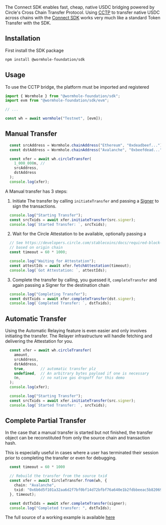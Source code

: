 The Connect SDK enables fast, cheap, native USDC bridging powered by Circle's Cross Chain Transfer Protocol. Using [CCTP](./README.md) to transfer native USDC across chains with the [Connect SDK](../../../reference/sdk-docs/README.md) works very much like a standard Token Transfer with the SDK.

## Installation 

First install the SDK package 

```sh
npm install @wormhole-foundation/sdk
```


## Usage

To use the CCTP bridge, the platform must be imported and registered 

```ts
import { Wormhole } from "@wormhole-foundation/sdk";
import evm from "@wormhole-foundation/sdk/evm";

// ...

const wh = await wormhole("Testnet", [evm]);
```

## Manual Transfer

```ts
  const srcAddress = Wormhole.chainAddress("Ethereum", "0xdeadbeef...") 
  const dstAddress = Wormhole.chainAddress("Avalanche", "0xbeefdead...") 

  const xfer = await wh.circleTransfer(
    1_000_000n, // 
    srcAddress,
    dstAddress
  );
  console.log(xfer);
```

A Manual transfer has 3 steps:

1) Initiate The transfer by calling `initiateTransfer` and passing a [Signer](../../../reference/sdk-docs/README.md#signers) to sign the transactions. 

```ts
  console.log("Starting Transfer");
  const srcTxids = await xfer.initiateTransfer(src.signer);
  console.log(`Started Transfer: `, srcTxids);
```

2) Wait for the Circle Attestation to be available, optionally passing a 

```ts
  // See https://developers.circle.com/stablecoins/docs/required-block-confirmations for reasonable timeout settings
  // based on origin chain
  const timeout = 60 * 1000;

  console.log("Waiting for Attestation");
  const attestIds = await xfer.fetchAttestation(timeout);
  console.log(`Got Attestation: `, attestIds);
```

3) Complete the transfer by calling, you guessed it, `completeTransfer` and again passing a Signer for the destination chain

```ts
  console.log("Completing Transfer");
  const dstTxids = await xfer.completeTransfer(dst.signer);
  console.log(`Completed Transfer: `, dstTxids);
```

## Automatic Transfer

Using the Automatic Relaying feature is even easier and only involves initiating the transfer. The Relayer infrastructure will handle fetching and delivering the Attestation for you.

```ts
  const xfer = await wh.circleTransfer(
    amount,  
    srcAddress, 
    dstAddress,
    true,       // automatic transfer plz
    undefined,  // An arbitrary bytes payload if one is necessary
    0n,         // no native gas dropoff for this demo
  );
  console.log(xfer);

  console.log("Starting Transfer");
  const srcTxids = await xfer.initiateTransfer(src.signer);
  console.log(`Started Transfer: `, srcTxids);

```

## Complete Partial Transfer

In the case that a manual transfer is started but not finished, the transfer object can be reconstituted from only the source chain and transaction hash. 

This is especially useful in cases where a user has terminated their session prior to completing the transfer or even for debugging.

```ts
  const timeout = 60 * 1000

  // Rebuild the transfer from the source txid
  const xfer = await CircleTransfer.from(wh, {
    chain: "Avalanche",
    txid: "0x6b6d5f101a32aa6d2f7bf0bf14d72bfbf76a640e1b2fdbbeeac5b82069cda4dd",
  }, timeout);

  const dstTxIds = await xfer.completeTransfer(signer);
  console.log("Completed transfer: ", dstTxIds);
```

The full source of a working example is available [here](https://github.com/wormhole-foundation/wormhole-sdk-ts/blob/develop/examples/src/cctp.ts)

